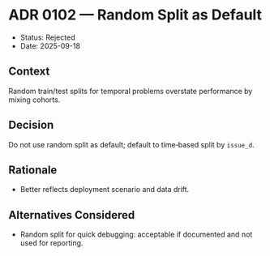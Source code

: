 # ADR 0102 — Random Split as Default

- Status: Rejected
- Date: 2025-09-18

## Context
Random train/test splits for temporal problems overstate performance by mixing cohorts.

## Decision
Do not use random split as default; default to time‑based split by `issue_d`.

## Rationale
- Better reflects deployment scenario and data drift.

## Alternatives Considered
- Random split for quick debugging: acceptable if documented and not used for reporting.

